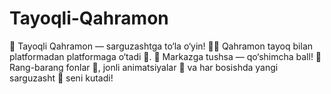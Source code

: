 # Tayoqli-Qahramon
🎯 Tayoqli Qahramon — sarguzashtga to‘la o‘yin! 🦸‍♂️ Qahramon tayoq bilan platformadan platformaga o‘tadi 🌉. 🎁 Markazga tushsa — qo‘shimcha ball! 🌟 Rang-barang fonlar 🌄, jonli animatsiyalar 🎨 va har bosishda yangi sarguzasht 🚀 seni kutadi!
